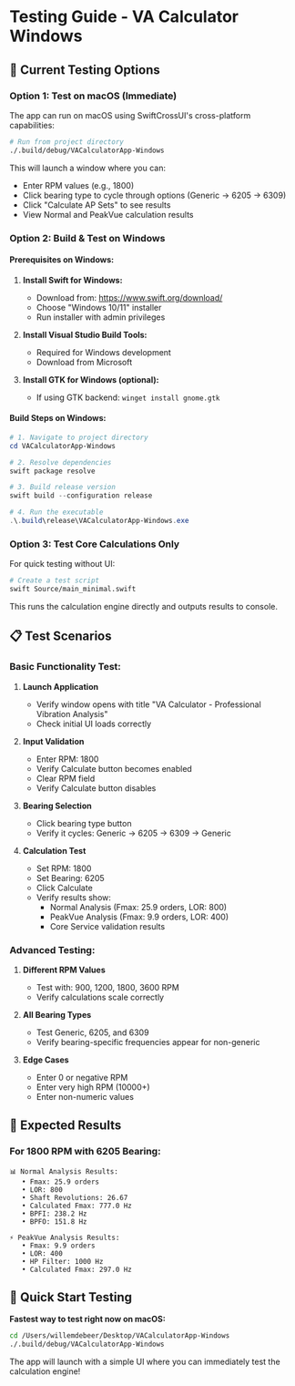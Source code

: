 # Testing Guide - VA Calculator Windows

## 🧪 Current Testing Options

### Option 1: Test on macOS (Immediate)
The app can run on macOS using SwiftCrossUI's cross-platform capabilities:

```bash
# Run from project directory
./.build/debug/VACalculatorApp-Windows
```

This will launch a window where you can:
- Enter RPM values (e.g., 1800)
- Click bearing type to cycle through options (Generic → 6205 → 6309)
- Click "Calculate AP Sets" to see results
- View Normal and PeakVue calculation results

### Option 2: Build & Test on Windows

#### Prerequisites on Windows:
1. **Install Swift for Windows:**
   - Download from: https://www.swift.org/download/
   - Choose "Windows 10/11" installer
   - Run installer with admin privileges

2. **Install Visual Studio Build Tools:**
   - Required for Windows development
   - Download from Microsoft

3. **Install GTK for Windows (optional):**
   - If using GTK backend: `winget install gnome.gtk`

#### Build Steps on Windows:
```powershell
# 1. Navigate to project directory
cd VACalculatorApp-Windows

# 2. Resolve dependencies
swift package resolve

# 3. Build release version
swift build --configuration release

# 4. Run the executable
.\.build\release\VACalculatorApp-Windows.exe
```

### Option 3: Test Core Calculations Only

For quick testing without UI:

```bash
# Create a test script
swift Source/main_minimal.swift
```

This runs the calculation engine directly and outputs results to console.

## 📋 Test Scenarios

### Basic Functionality Test:
1. **Launch Application**
   - Verify window opens with title "VA Calculator - Professional Vibration Analysis"
   - Check initial UI loads correctly

2. **Input Validation**
   - Enter RPM: 1800
   - Verify Calculate button becomes enabled
   - Clear RPM field
   - Verify Calculate button disables

3. **Bearing Selection**
   - Click bearing type button
   - Verify it cycles: Generic → 6205 → 6309 → Generic

4. **Calculation Test**
   - Set RPM: 1800
   - Set Bearing: 6205
   - Click Calculate
   - Verify results show:
     - Normal Analysis (Fmax: 25.9 orders, LOR: 800)
     - PeakVue Analysis (Fmax: 9.9 orders, LOR: 400)
     - Core Service validation results

### Advanced Testing:
1. **Different RPM Values**
   - Test with: 900, 1200, 1800, 3600 RPM
   - Verify calculations scale correctly

2. **All Bearing Types**
   - Test Generic, 6205, and 6309
   - Verify bearing-specific frequencies appear for non-generic

3. **Edge Cases**
   - Enter 0 or negative RPM
   - Enter very high RPM (10000+)
   - Enter non-numeric values

## 🎯 Expected Results

### For 1800 RPM with 6205 Bearing:
```
📊 Normal Analysis Results:
   • Fmax: 25.9 orders
   • LOR: 800
   • Shaft Revolutions: 26.67
   • Calculated Fmax: 777.0 Hz
   • BPFI: 238.2 Hz
   • BPFO: 151.8 Hz

⚡ PeakVue Analysis Results:
   • Fmax: 9.9 orders
   • LOR: 400
   • HP Filter: 1000 Hz
   • Calculated Fmax: 297.0 Hz
```

## 🚀 Quick Start Testing

**Fastest way to test right now on macOS:**
```bash
cd /Users/willemdebeer/Desktop/VACalculatorApp-Windows
./.build/debug/VACalculatorApp-Windows
```

The app will launch with a simple UI where you can immediately test the calculation engine!